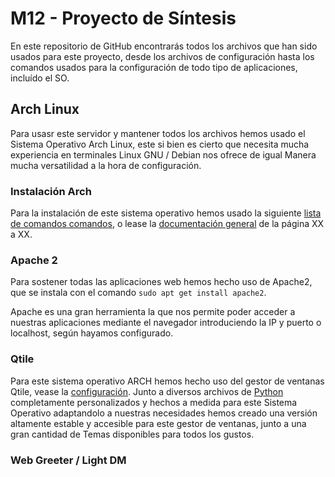 # M12 - Proyecto de Síntesis
En este repositorio de GitHub encontrarás todos los archivos que han sido usados para este proyecto, desde los archivos de configuración hasta los comandos usados para la configuración de todo tipo de aplicaciones, incluído el SO.

## Arch Linux
Para usasr este servidor y mantener todos los archivos hemos usado el Sistema Operativo Arch Linux, este si bien es cierto que necesita mucha experiencia en terminales Linux GNU / Debian nos ofrece de igual Manera mucha versatilidad a la hora de configuración.

### Instalación Arch

Para la instalación de este sistema operativo hemos usado la siguiente [lista de comandos comandos](https://docs.google.com/document/d/1PCI3X_GeILUVKZWFjRZFN7CHKRcyyJ6n-PJcGTt3bFo/edit?usp=sharing), o lease la [documentación general](https://docs.google.com) de la página XX a XX.

### Apache 2

Para sostener todas las aplicaciones web hemos hecho uso de Apache2, que se instala con el comando
`sudo apt get install apache2`.

Apache es una gran herramienta la que nos permite poder acceder a nuestras aplicaciones mediante el navegador introduciendo la IP y puerto o localhost, según hayamos configurado.

### Qtile

Para este sistema operativo ARCH hemos hecho uso del gestor de ventanas Qtile, vease la [configuración](https://github.com/MarioCuenca22/dotfiles/blob/main/.config/qtile). Junto a diversos archivos de [Python](https://github.com/MarioCuenca22/dotfiles/blob/main/.config/qtile/settings) completamente personalizados y hechos a medida para este Sistema Operativo adaptandolo a nuestras necesidades hemos creado una versión altamente estable y accesible para este gestor de ventanas, junto a una gran cantidad de Temas disponibles para todos los gustos.

### Web Greeter / Light DM


